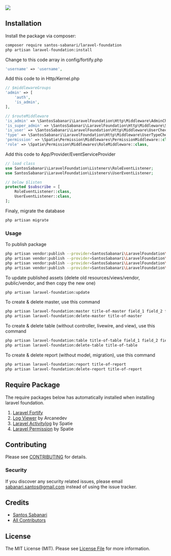 
![](https://banners.beyondco.de/Laravel%20Foundation.png?theme=light&packageManager=composer+require&packageName=santos-sabanari%2Flaravel-foundation&pattern=texture&style=style_1&description=A+minimalist+admin+panel+using+coreui&md=1&showWatermark=0&fontSize=100px&images=code)

## Installation

Install the package via composer:

```bash
composer require santos-sabanari/laravel-foundation
php artisan laravel-foundation:install
```

Change to this code array in config/fortify.php

``` php
'username' => 'username',
``` 

Add this code to in Http/Kernel.php

``` php
// $middlewareGroups
'admin' => [
    'auth',
    'is_admin',
],

// $routeMiddleware
'is_admin' => \SantosSabanari\LaravelFoundation\Http\Middleware\AdminCheck::class,
'is_super_admin' => \SantosSabanari\LaravelFoundation\Http\Middleware\SuperAdminCheck::class,
'is_user' => \SantosSabanari\LaravelFoundation\Http\Middleware\UserCheck::class,
'type' => \SantosSabanari\LaravelFoundation\Http\Middleware\UserTypeCheck::class,
'permission' => \Spatie\Permission\Middlewares\PermissionMiddleware::class,
'role' => \Spatie\Permission\Middlewares\RoleMiddleware::class,
```

Add this code to App/Provider/EventServiceProvider

``` php
// load class
use SantosSabanari\LaravelFoundation\Listeners\RoleEventListener;
use SantosSabanari\LaravelFoundation\Listeners\UserEventListener;

// below $listen
protected $subscribe = [
    RoleEventListener::class,
    UserEventListener::class,
];
```

Finaly, migrate the database

```bash
php artisan migrate
```

### Usage
To publish package
```bash
php artisan vendor:publish --provider=SantosSabanari\LaravelFoundation\LaravelFoundationServiceProvider --tag=config
php artisan vendor:publish --provider=SantosSabanari\LaravelFoundation\LaravelFoundationServiceProvider --tag=public
php artisan vendor:publish --provider=SantosSabanari\LaravelFoundation\LaravelFoundationServiceProvider --tag=views
php artisan vendor:publish --provider=SantosSabanari\LaravelFoundation\LaravelFoundationServiceProvider --tag=database
```

To update published assets (delete old resources/views/vendor, public/vendor, and then copy the new one)
```bash
php artisan laravel-foundation:update
```

To create & delete master, use this command
```bash
php artisan laravel-foundation:master title-of-master field_1 field_2 field_3
php artisan laravel-foundation:delete-master title-of-master
```

To create & delete table (without controller, livewire, and view), use this command
```bash
php artisan laravel-foundation:table title-of-table field_1 field_2 field_3
php artisan laravel-foundation:delete-table title-of-table
```

To create & delete report (without model, migration), use this command
```bash
php artisan laravel-foundation:report title-of-report
php artisan laravel-foundation:delete-report title-of-report
```

## Require Package
The require packages below has automatically installed when installing laravel foundation.
1. [Laravel Fortify](https://github.com/laravel/fortify)
2. [Log Viewer](https://github.com/ARCANEDEV/LogViewer/blob/master/_docs/1.Installation-and-Setup.md) by Arcanedev
3. [Laravel Activitylog](https://spatie.be/docs/laravel-activitylog) by Spatie
4. [Laravel Permission](https://spatie.be/docs/laravel-permission) by Spatie

## Contributing
Please see [CONTRIBUTING](CONTRIBUTING.md) for details.

### Security

If you discover any security related issues, please email sabanari.santos@gmail.com instead of using the issue tracker.

## Credits

- [Santos Sabanari](https://github.com/santos-sabanari)
- [All Contributors](../../contributors)

## License

The MIT License (MIT). Please see [License File](LICENSE.md) for more information.
